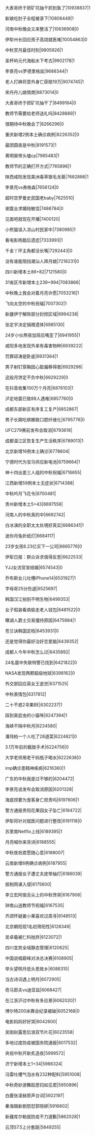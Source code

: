 大表哥终于把矿坑抽干抓到鱼了|10938837|1

新娘吃肘子全程被录下|10806449|1

河南中秋晚会又来整活了|10636908|0

伊犁州长回应孩子高烧就医难|10054863|0

中秋赏月最佳时刻|9905926|1

圣杯屿元代海船水下考古|9902178|1

李景亮vs罗德里格兹|9688344|1

老人打麻将意外身亡获赔19万|9074745|1

宋丹丹儿媳情商|8873014|0

大表哥终于把矿坑抽干了|8499164|0

教师节需要给老师送礼吗|8428889|1

很期待中秋晚会了|8266296|0

重庆新增2例本土确诊病例|8226352|0

最团圆夜是中秋|8191573|1

黄明昊带头嗑cp|7965483|1

教师节的正确打开方式|7765896|1

陕西咸阳发现美洲毒草银毛龙葵|7682886|1

李景亮vs弗格森|7656124|0

超时空罗曼史民国老baby|7625510|

谢震业求婚陆敏佳|7486784|0

见面吧就现在开播|7400120|

小熊猫误入凉山村民家中|7380985|1

看电影杨戬后遗症|7333993|1

千金丫环主角都没长嘴|7292443|0

没有谁能阻挡潮汕人拜月娘|7218231|0

四川新增本土86+82|7121580|0

31省区市新增本土239+994|7083866|

中秋晚上我会对着月亮许愿|7053216|1

飞向太空的中秋祝福|7007302|1

新疆伊宁解除部分封控区域|6994238|

张定宇决定捐赠遗体|6985130|

24岁小伙熬夜加班后嘴歪了|6941955|1

咸阳多地发现外来有毒害物种|6939222|

罚罪邱涛是卧底|6931364|1

男子射钉穿胸因心脏偏移得救|6929296|

这般月饼定不负中秋|6929229|0

在抖音收集100万个月亮|6876103|1

泸定地震已致88人遇难|6857760|0

成都东部新区有序复工复产|6852867|

男子长期吃槟榔致口腔纤维化|6795776|0

UFC279赛前发布会取消|6793618|

成都温江区恢复生产生活秩序|6789013|1

北京新增16例本土确诊|6778604|

宁德时代为宝马供应新电池|6759664|1

神十四出差三人组的中秋祝福|6716655|

江西新增59例本土无症状|6714388|

中秋吟月飞花令|6700481|

贵州新增本土5+43|6697558|

河南人的中秋真的中|6692742|

白冰演的全职太太处境好真实|6686341|1

迷你月兔折纸灯|6684117|

23岁女孩6.23亿买下一公司|6665776|0

伊犁日报：群众诉求值得反思|6622533|

YJJ女流官宣结婚|6574543|0

乔布斯女儿吐槽iPhone14|6531927|1

字母哥25分伤退|6525697|

韩国汉江拍到不明生物|6499353|

女子假装看病偷走老人钱包|6481522|0

曝湖人爵士交易僵持原因|6475984|1

苍兰诀韩国定档|6453931|0

还是觉得你最好治好恋爱脑|6439352|

成都人今年中秋怎么过|6435892|

24名震中失联特警已找到|6421822|0

NASA发现两颗超级地球|6398162|0

外交部回应英女王逝世|6371525|

中秋表情包|6317812|

二十不惑2寻果BE|6302237|1

踩到臭屁虫的小猫咪|6247394|1

海峡不隔中秋月|6234580|

潘玮柏一个人吃了28道菜|6224821|0

3.1万年前的截肢手术|6224756|0

大学老师用老干妈瓶子喝水|6222638|0

imp确诊患精神疾病|6216360|1

广东的中秋我是过不够的|6204472|

李景亮说发布会取消原因|6201328|

海底捞要为食客身亡担责吗|6197606|1

警方通报贵阳花果园女子坠亡|6194722|

伊犁将针对就医问题进行整改|6191118|0

苏里南Netflix上线|6189395|1

月亮喊你来背诗|6188555|

中秋夜祝君愿随心意|6188007|

云南新增6例确诊病例|6187955|

警方通报女子遭丈夫皮带抽打|6186039|

抵制网课入侵|6175600|

李立宏阿俊舌尖上的中秋馋哭|6167906|

钟南山送教师节祝福|6167535|

齐颂怀疑姜小果喜欢过周寻|6148513|

北京朝阳现1名初筛阳性|6128349|

吴卓羲被仁科抛弃|6123072|1

四川宜宾全域静态管理|6120625|

中国说唱巅峰对决总决赛|6108905|

举头望明月低头思故乡|6088310|

当古诗词遇上明月|6072905|

奇马耶夫vs迪亚兹|6068427|

在江浙沪过中秋有多应景|6062020|1

博尔特200米赛会纪录被破|6052168|0

电影妈妈好好哭|6042600|

吴刚赵露思后浪双节片花|6023558|

多地过度防疫被国务院通报|6017532|

央视中秋开新炙造夜|5999572|

济宁新增本土1+34|5966324|

冯雷吐槽气泡水有232种配料|5951008|

中秋奇妙游舞蹈思钧如见君|5950896|

白鹿张凌赫原声台词|5922197|

秦海璐新剧怒怼郭晓婷|5916602|

新疆库尔勒就防疫不力道歉|5862028|1

云顶S7.5上分套路|5849255|

